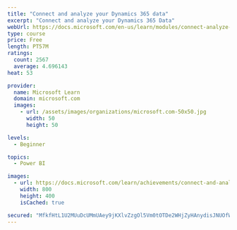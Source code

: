 ```yaml
---
title: "Connect and analyze your Dynamics 365 data​"
excerpt: "Connect and analyze your Dynamics 365 Data​"
webUrl: https://docs.microsoft.com/en-us/learn/modules/connect-analyze-dynamics-365-data/
type: course
price: Free
length: PT57M
ratings:
  count: 2567
  average: 4.696143
heat: 53

provider:
  name: Microsoft Learn
  domain: microsoft.com
  images:
    - url: /assets/images/organizations/microsoft.com-50x50.jpg
      width: 50
      height: 50

levels:
  - Beginner

topics:
  - Power BI

images:
  - url: https://docs.microsoft.com/learn/achievements/connect-and-analyze-your-microsoft-dynamics-365-data-social.png
    width: 800
    height: 400
    isCached: true

secured: "MfkfHtL1U2MUuDcUMmUAey9jKXlvZzgOl5Vm0tOTDe2WHjZyHAnydisJNUOfWQXA8FMVOlB8v9ISjx+0h/r/Khg67uSkFbtbURqDwxeZ9uBaYLuZn2BhzZfPGMZ+AIcGitggPmgad8rdwWsGEWAK1uXPJWEeXgCeVemEr46zUcpmlkGXI5wrV/+806DNzMAYoP8da6f8rIndMWMWmS8YIroPpzolgsvxo9TOdC2TVFM7i0oRQ4MX6J0UQH7Tdbf/su2IwXOKN/0jm/LWjym0Ljj3YmO/wm282zPLPjSTMJO9xkYbuADha+jCTY68pLVgUrzslbNuyvwXvIhBBLeM3Esi0ofE9sptSn9Rguyi27KkMRodf4ShUh2uUgDMx9VGKjYlo9dKoJ24SN2uY+M73gsU3KdlPCziPxyF1VNbmHE=;DGKJdQnNg2mvawr2gIkvIA=="
---
```



